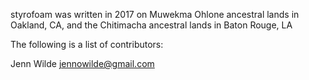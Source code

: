 styrofoam was written in 2017 on Muwekma Ohlone ancestral lands in Oakland, CA, and the Chitimacha ancestral lands in Baton Rouge, LA

The following is a list of contributors:

Jenn Wilde <jennowilde@gmail.com>
